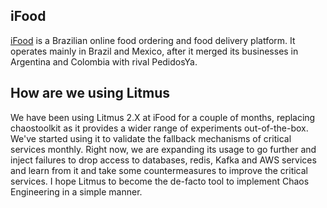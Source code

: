 ## iFood
[iFood](https://ifood.com.br) is a Brazilian online food ordering and food delivery platform. It operates mainly in Brazil and Mexico, after it merged its businesses in Argentina and Colombia with rival PedidosYa.

## How are we using Litmus
We have been using Litmus 2.X at iFood for a couple of months, replacing chaostoolkit as it provides a wider range of experiments out-of-the-box. We've started using it to validate the fallback mechanisms of critical services monthly. Right now, we are expanding its usage to go further and inject failures to drop access to databases, redis, Kafka and AWS services and learn from it and take some countermeasures to improve the critical services.
I hope Litmus to become the de-facto tool to implement Chaos Engineering in a simple manner.
